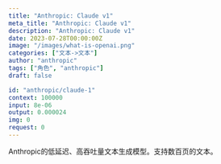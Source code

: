 ```yaml
---
title: "Anthropic: Claude v1"
meta_title: "Anthropic: Claude v1"
description: "Anthropic: Claude v1"
date: 2023-07-28T00:00:00Z
image: "/images/what-is-openai.png"
categories: ["文本->文本"]
author: "anthropic"
tags: ["角色", "anthropic"]
draft: false

id: "anthropic/claude-1"
context: 100000
input: 8e-06
output: 0.000024
img: 0
request: 0
---
```


Anthropic的低延迟、高吞吐量文本生成模型。支持数百页的文本。
